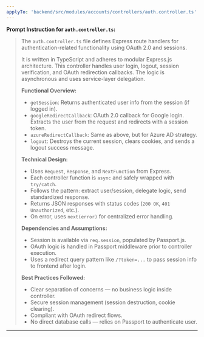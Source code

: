 ```yaml
---
applyTo: 'backend/src/modules/accounts/controllers/auth.controller.ts'
---
```


**Prompt Instruction for `auth.controller.ts`:**

> The `auth.controller.ts` file defines Express route handlers for authentication-related functionality using OAuth 2.0 and sessions.
>
> It is written in TypeScript and adheres to modular Express.js architecture. This controller handles user login, logout, session verification, and OAuth redirection callbacks. The logic is asynchronous and uses service-layer delegation.
>
> **Functional Overview:**
>
> * `getSession`: Returns authenticated user info from the session (if logged in).
> * `googleRedirectCallback`: OAuth 2.0 callback for Google login. Extracts the user from the request and redirects with a session token.
> * `azureRedirectCallback`: Same as above, but for Azure AD strategy.
> * `logout`: Destroys the current session, clears cookies, and sends a logout success message.
>
> **Technical Design:**
>
> * Uses `Request`, `Response`, and `NextFunction` from Express.
> * Each controller function is `async` and safely wrapped with `try/catch`.
> * Follows the pattern: extract user/session, delegate logic, send standardized response.
> * Returns JSON responses with status codes (`200 OK`, `401 Unauthorized`, etc.).
> * On error, uses `next(error)` for centralized error handling.
>
> **Dependencies and Assumptions:**
>
> * Session is available via `req.session`, populated by Passport.js.
> * OAuth logic is handled in Passport middleware prior to controller execution.
> * Uses a redirect query pattern like `/?token=...` to pass session info to frontend after login.
>
> **Best Practices Followed:**
>
> * Clear separation of concerns — no business logic inside controller.
> * Secure session management (session destruction, cookie clearing).
> * Compliant with OAuth redirect flows.
> * No direct database calls — relies on Passport to authenticate user.

---